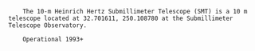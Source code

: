 
        The 10-m Heinrich Hertz Submillimeter Telescope (SMT) is a 10 m telescope located at 32.701611, 250.108780 at the Submillimeter Telescope Observatory.
        
        Operational 1993+
        